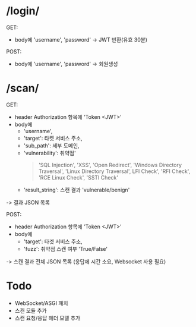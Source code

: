 # /login/
GET:
- body에 'username', 'password' -> JWT 반환(유효 30분)

POST:
- body에 'username', 'password' -> 회원생성

# /scan/

GET: 
- header Authorization 항목에 'Token \<JWT>'
- body에
	- 'username',
	- 'target': 타켓 서비스 주소, 
	- 'sub_path': 세부 도메인,
	- 'vulnerability': 취약점'
		> 'SQL Injection', 'XSS', 'Open Redirect', 'Windows Directory Traversal', 'Linux Directory Traversal', LFI Check', 'RFI Check', 'RCE Linux Check', 'SSTI Check'
	- 'result_string': 스캔 결과 'vulnerable/benign'

-> 결과 JSON 목록

POST:
- header Authorization 항목에 'Token \<JWT>'
- body에
	- 'target': 타겟 서비스 주소,
	- 'fuzz': 취약점 스캔 여부 'True/False'

-> 스캔 결과 전체 JSON 목록 (응답에 시간 소요, Websocket 사용 필요)
 

# Todo

- WebSocket/ASGI 패치
- 스캔 모듈 추가
- 스캔 요청/응답 헤더 모델 추가

